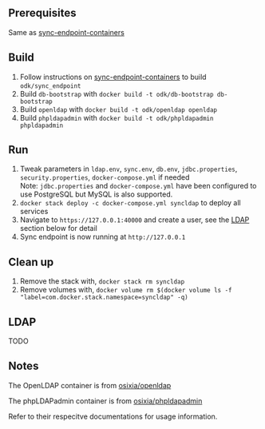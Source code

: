 ## Prerequisites

Same as [sync-endpoint-containers](https://github.com/jbeorse/sync-endpoint-containers)

## Build 

1. Follow instructions on [sync-endpoint-containers](https://github.com/jbeorse/sync-endpoint-containers) to build `odk/sync_endpoint`
2. Build `db-bootstrap` with `docker build -t odk/db-bootstrap db-bootstrap`
3. Build `openldap` with `docker build -t odk/openldap openldap`
4. Build `phpldapadmin` with `docker build -t odk/phpldapadmin phpldapadmin`

## Run 

1. Tweak parameters in `ldap.env`, `sync.env`, `db.env`, `jdbc.properties`, `security.properties`, `docker-compose.yml` if needed  
   Note: `jdbc.properties` and `docker-compose.yml` have been configured to use PostgreSQL but MySQL is also supported. 
2. `docker stack deploy -c docker-compose.yml syncldap` to deploy all services
3. Navigate to `https://127.0.0.1:40000` and create a user, see the [LDAP](#ldap) section below for detail
4. Sync endpoint is now running at `http://127.0.0.1`

## Clean up

1. Remove the stack with, `docker stack rm syncldap`
2. Remove volumes with, `docker volume rm $(docker volume ls -f "label=com.docker.stack.namespace=syncldap" -q)`

## LDAP

TODO

## Notes 

The OpenLDAP container is from [osixia/openldap](https://github.com/osixia/docker-openldap)

The phpLDAPadmin container is from [osixia/phpldapadmin](https://github.com/osixia/docker-phpLDAPadmin)

Refer to their respecitve documentations for usage information. 
